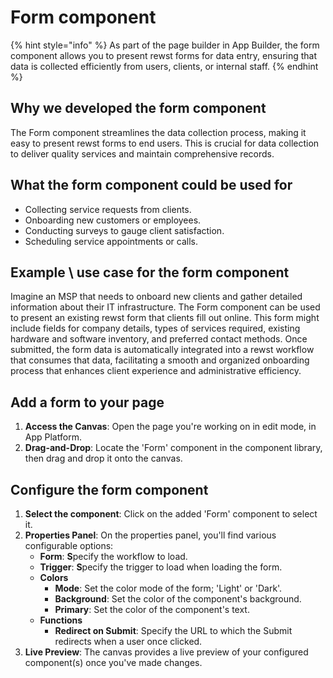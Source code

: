 # Form component

{% hint style="info" %}
As part of the page builder in App Builder, the form component allows you to present rewst forms for data entry, ensuring that data is collected  efficiently from users, clients, or internal staff.
{% endhint %}

## Why we developed the form component

The Form component streamlines the data collection process, making it easy to present rewst forms to end users.  This is crucial for data collection to deliver quality services and maintain comprehensive records.

## What the form component could be used for

* Collecting service requests from clients.
* Onboarding new customers or employees.
* Conducting surveys to gauge client satisfaction.
* Scheduling service appointments or calls.

## **Example \ use case for the form component**

Imagine an MSP that needs to onboard new clients and gather detailed information about their IT infrastructure. The Form component can be used to present an existing rewst form that clients fill out online. This form might include fields for company details, types of services required, existing hardware and software inventory, and preferred contact methods. Once submitted, the form data is automatically integrated into a rewst workflow that consumes that data, facilitating a smooth and organized onboarding process that enhances client experience and administrative efficiency.

## Add a form to your page

1. **Access the Canvas**: Open the page you're working on in edit mode, in App Platform.
2. **Drag-and-Drop**: Locate the 'Form' component in the component library, then drag and drop it onto the canvas.

## Configure the form component

1. **Select the component**: Click on the added 'Form' component to select it.
2. **Properties Panel**: On the properties panel, you'll find various configurable options:
   * **Form**: **S**pecify the workflow to load.
   * **Trigger**: **S**pecify the trigger to load when loading the form.
   * **Colors**
     * **Mode**: Set the color mode of the form; 'Light' or 'Dark'.
     * **Background**: Set the color of the component's background.
     * **Primary**: Set the color of the component's text.
   * **Functions**
     * **Redirect on Submit**: Specify the URL to which the Submit redirects when a user once clicked.&#x20;
3. **Live Preview**: The canvas provides a live preview of your configured component(s) once you've made changes.

